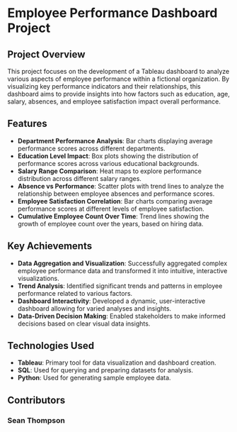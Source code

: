 # Employee Performance Dashboard Project

## Project Overview

This project focuses on the development of a Tableau dashboard to analyze various aspects of employee performance within a fictional organization. By visualizing key performance indicators and their relationships, this dashboard aims to provide insights into how factors such as education, age, salary, absences, and employee satisfaction impact overall performance.

## Features

- **Department Performance Analysis**: Bar charts displaying average performance scores across different departments.
- **Education Level Impact**: Box plots showing the distribution of performance scores across various educational backgrounds.
- **Salary Range Comparison**: Heat maps to explore performance distribution across different salary ranges.
- **Absence vs Performance**: Scatter plots with trend lines to analyze the relationship between employee absences and performance scores.
- **Employee Satisfaction Correlation**: Bar charts comparing average performance scores at different levels of employee satisfaction.
- **Cumulative Employee Count Over Time**: Trend lines showing the growth of employee count over the years, based on hiring data.

## Key Achievements

- **Data Aggregation and Visualization**: Successfully aggregated complex employee performance data and transformed it into intuitive, interactive visualizations.
- **Trend Analysis**: Identified significant trends and patterns in employee performance related to various factors.
- **Dashboard Interactivity**: Developed a dynamic, user-interactive dashboard allowing for varied analyses and insights.
- **Data-Driven Decision Making**: Enabled stakeholders to make informed decisions based on clear visual data insights.

## Technologies Used

- **Tableau**: Primary tool for data visualization and dashboard creation.
- **SQL**: Used for querying and preparing datasets for analysis.
- **Python**: Used for generating sample employee data.

## Contributors

### Sean Thompson
